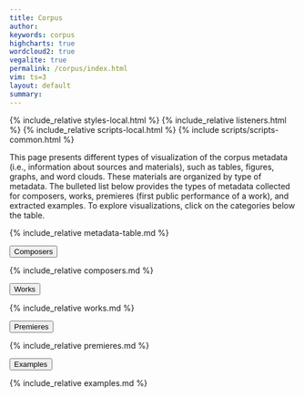 ```yaml
---
title: Corpus
author:
keywords: corpus
highcharts: true
wordcloud2: true
vegalite: true
permalink: /corpus/index.html
vim: ts=3
layout: default
summary:
---
```


{% include_relative styles-local.html  %}
{% include_relative listeners.html     %}
{% include_relative scripts-local.html %}
{% include scripts/scripts-common.html %}

<p>
This page presents different types of visualization of the corpus
metadata (i.e., information about sources and materials), such as
tables, figures, graphs, and word clouds. These materials are
organized by type of metadata. The bulleted list below provides
the types of metadata collected for composers, works, premieres
(first public performance of a work), and extracted examples.
To explore visualizations, click on the categories below the
table.
</p>


<script src="https://code.jquery.com/jquery-3.6.0.min.js"></script>
<script src="https://stackpath.bootstrapcdn.com/bootstrap/5.1.3/js/bootstrap.bundle.min.js"></script>
<script>
  let initialLoad = true;
  document.addEventListener('shown.bs.collapse', function (event) {
    if (initialLoad) {
      initialLoad = false;
      return;
    }
    const offset = 150; // Height of the fixed header
    const elementTop = event.target.getBoundingClientRect().top;
    const offsetPosition = elementTop + window.pageYOffset - offset;
    window.scrollTo({
      top: offsetPosition,
      behavior: 'smooth'
    });
  });
</script>

<section>
<div class="container">
<div class="row">
<div class="col-12">
<p>
{% include_relative metadata-table.md %}
</p>
<div class="accordion accordion-flush mb-5" id="accordionExample">
<div class="accordion-item">
<p class="accordion-header" id="headingOne">
<button class="accordion-button collapsed" type="button" data-bs-toggle="collapse" data-bs-target="#collapseOne" aria-expanded="false" aria-controls="collapseOne">Composers</button>
</p>
<div class="accordion-collapse collapse" id="collapseOne" aria-labelledby="headingOne" data-bs-parent="#accordionExample">
<div class="accordion-body" markdown="1">
{% include_relative composers.md %}
</div>
</div>
</div>
<div class="accordion-item">
<p class="accordion-header" id="headingTwo">
<button class="accordion-button collapsed" type="button" data-bs-toggle="collapse" data-bs-target="#collapseTwo" aria-expanded="false" aria-controls="collapseTwo">Works</button>
</p>
<div class="accordion-collapse collapse" id="collapseTwo" aria-labelledby="headingTwo" data-bs-parent="#accordionExample">
<div class="accordion-body" markdown="1">
{% include_relative works.md %}
</div>
</div>
</div>
<div class="accordion-item">
<p class="accordion-header" id="headingThree">
<button class="accordion-button collapsed" type="button" data-bs-toggle="collapse" data-bs-target="#collapseThree" aria-expanded="false" aria-controls="collapseThree">Premieres</button>
</p>
<div class="accordion-collapse collapse" id="collapseThree" aria-labelledby="headingThree" data-bs-parent="#accordionExample">
<div class="accordion-body" markdown="1">
{% include_relative premieres.md %}
</div>
</div>
</div>
<div class="accordion-item">
<p class="accordion-header" id="headingFour">
<button class="accordion-button collapsed" type="button" data-bs-toggle="collapse" data-bs-target="#collapseFour" aria-expanded="false" aria-controls="collapseFour">Examples</button>
</p>
<div class="accordion-collapse collapse" id="collapseFour" aria-labelledby="headingFour" data-bs-parent="#accordionExample">
<div class="accordion-body" markdown="1">
{% include_relative examples.md %}
</div>
</div>
</div>
</div>
</div>
</div>
</div>
</section>



